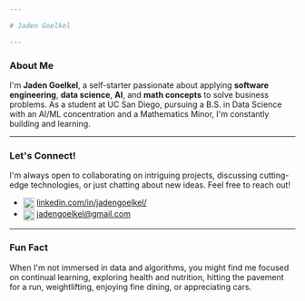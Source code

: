 ```yaml
---

# Jaden Goelkel

---
```


### About Me

I'm **Jaden Goelkel**, a self-starter passionate about applying **software engineering**, **data science**, **AI**, and **math concepts** to solve business problems. As a student at UC San Diego, pursuing a B.S. in Data Science with an AI/ML concentration and a Mathematics Minor, I'm constantly building and learning.

---

### Let's Connect!

I'm always open to collaborating on intriguing projects, discussing cutting-edge technologies, or just chatting about new ideas. Feel free to reach out!

* <img src="https://img.shields.io/badge/-LinkedIn-0077B5?style=flat-square&logo=linkedin" align="center" height="20" /> [linkedin.com/in/jadengoelkel/](https://www.linkedin.com/in/jadengoelkel/)
* <img src="https://img.shields.io/badge/-Email-EA4335?style=flat-square&logo=gmail" align="center" height="20" /> [jadengoelkel@gmail.com](mailto:jadengoelkel@gmail.com)


---

### Fun Fact

When I'm not immersed in data and algorithms, you might find me focused on continual learning, exploring health and nutrition, hitting the pavement for a run, weightlifting, enjoying fine dining, or appreciating cars.
